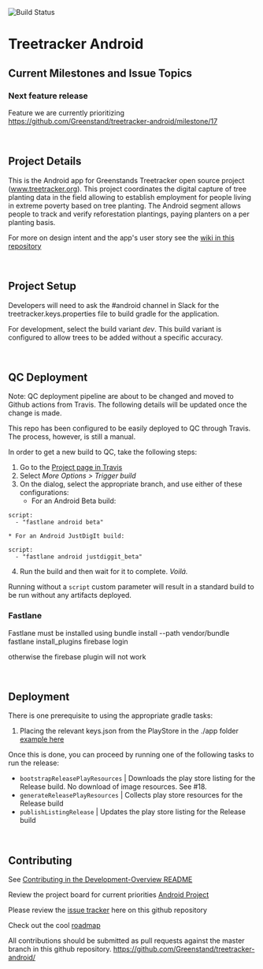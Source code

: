 ![Build Status](https://github.com/Greenstand/treetracker-android/workflows/Treetracker%20Android%20App%20CI/badge.svg?branch=master)

# Treetracker Android

## Current Milestones and Issue Topics

### Next feature release

Feature we are currently prioritizing
https://github.com/Greenstand/treetracker-android/milestone/17

&nbsp;
&nbsp;

## Project Details

This is the Android app for Greenstands Treetracker open source project (www.treetracker.org). 
This project coordinates the digital capture of tree planting data in the field allowing to establish employment for people living in extreme poverty based on tree planting.
The Android segment allows people to track and verify reforestation plantings,
paying planters on a per planting basis.

For more on design intent and the app's user story see the [wiki in this repository](https://github.com/Greenstand/treetracker-android/wiki/User-Story)

&nbsp;
&nbsp;

## Project Setup
Developers will need to ask the #android channel in Slack for the treetracker.keys.properties file to build gradle for the application.

For development, select the build variant _dev_. This build variant is configured to allow trees to be added without a specific accuracy.  

&nbsp;
&nbsp;

## QC Deployment

Note: QC deployment pipeline are about to be changed and moved to Github actions from Travis. The 
following details will be updated once the change is made.

This repo has been configured to be easily deployed to QC through Travis. The process, however, is still a manual.

In order to get a new build to QC, take the following steps:

1. Go to the [Project page in Travis](https://travis-ci.com/Greenstand/treetracker-android)
2. Select _More Options > Trigger build_
3. On the dialog, select the appropriate branch, and use either of these configurations:
    * For an Android Beta build:
```
script:
  - "fastlane android beta"
```
    * For an Android JustDigIt build:
```
script:
  - "fastlane android justdiggit_beta"
```	
4. Run the build and then wait for it to complete. _Voilá._

Running without a `script` custom parameter will result in a standard build to be run without any artifacts deployed.

### Fastlane

Fastlane must be installed using
bundle install --path vendor/bundle
fastlane install_plugins
firebase login

otherwise the firebase plugin will not work



&nbsp;
&nbsp;

## Deployment

There is one prerequisite to using the appropriate gradle tasks:

1) Placing the relevant keys.json from the PlayStore in the ./app folder [example here](https://docs.fastlane.tools/getting-started/android/setup/#collect-your-google-credentials)

Once this is done, you can proceed by running one of the following tasks to run the release:

* `bootstrapReleasePlayResources` | Downloads the play store listing for the Release build. No download of image resources. See #18.
* `generateReleasePlayResources`  | Collects play store resources for the Release build
* `publishListingRelease`         | Updates the play store listing for the Release build

&nbsp;
&nbsp;

## Contributing

 See [Contributing in the Development-Overview README](https://github.com/Greenstand/Development-Overview/blob/master/README.md)

Review the project board for current priorities [Android Project](https://github.com/orgs/Greenstand/projects/5)

Please review the [issue tracker](https://github.com/Greenstand/treetracker-android/issues) here on this github repository 

Check out the cool [roadmap](https://github.com/Greenstand/Development-Overview/blob/master/Roadmap.md)

All contributions should be submitted as pull requests against the master branch in this github repository. https://github.com/Greenstand/treetracker-android/
